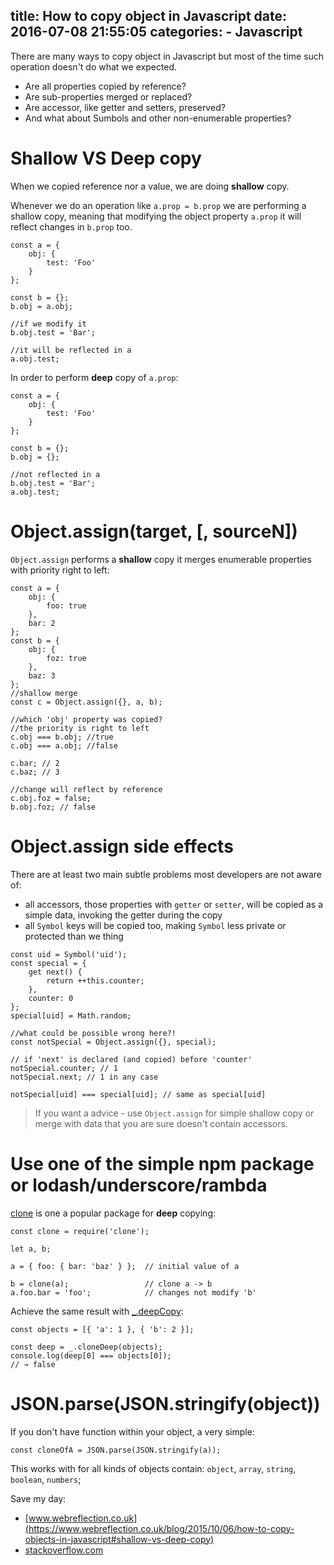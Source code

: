 title: How to copy object in Javascript
date: 2016-07-08 21:55:05
categories:
    - Javascript
---

There are many ways to copy object in Javascript but most of the time such operation doesn't do what we expected.

* Are all properties copied by reference? 
* Are sub-properties merged or replaced? 
* Are accessor, like getter and setters, preserved? 
* And what about Sumbols and other non-enumerable properties?

<!--more-->

# Shallow VS Deep copy

When we copied reference nor a value, we are doing **shallow** copy.
 
Whenever we do an operation like `a.prop = b.prop` we are performing a shallow copy, meaning that modifying the object property `a.prop` it will reflect changes in `b.prop` too.
 
```
const a = { 
    obj: {
        test: 'Foo'
    }
};

const b = {};
b.obj = a.obj;

//if we modify it
b.obj.test = 'Bar';

//it will be reflected in a 
a.obj.test;
```

In order to perform **deep** copy of `a.prop`:

```
const a = { 
    obj: {
        test: 'Foo'
    }
};

const b = {};
b.obj = {};

//not reflected in a
b.obj.test = 'Bar';
a.obj.test;
```

# Object.assign(target, [, sourceN])

`Object.assign` performs a **shallow** copy it merges enumerable properties with priority right to left:

```
const a = {
    obj: {
        foo: true
    },
    bar: 2
};
const b = {
    obj: {
        foz: true
    },
    baz: 3
};
//shallow merge
const c = Object.assign({}, a, b);

//which 'obj' property was copied?
//the priority is right to left
c.obj === b.obj; //true
c.obj === a.obj; //false

c.bar; // 2
c.baz; // 3

//change will reflect by reference
c.obj.foz = false;
b.obj.foz; // false
```

# Object.assign side effects

There are at least two main subtle problems most developers are not aware of:

* all accessors, those properties with `getter` or `setter`, will be copied as a simple data, invoking the getter 
during the copy
* all `Symbol` keys will be copied too, making `Symbol` less private or protected than we thing

```
const uid = Symbol('uid');
const special = {
    get next() {
        return ++this.counter;
    },
    counter: 0
};
special[uid] = Math.random;

//what could be possible wrong here?!
const notSpecial = Object.assign({}, special);

// if 'next' is declared (and copied) before 'counter'
notSpecial.counter; // 1
notSpecial.next; // 1 in any case

notSpecial[uid] === special[uid]; // same as special[uid]
```

> If you want a advice -  use `Object.assign` for simple shallow copy or merge with data that you are sure 
doesn't contain accessors.

# Use one of the simple npm package or lodash/underscore/rambda

[clone](https://www.npmjs.com/package/clone) is one a popular package for **deep** copying:

```
const clone = require('clone');
 
let a, b;
 
a = { foo: { bar: 'baz' } };  // initial value of a 
 
b = clone(a);                 // clone a -> b 
a.foo.bar = 'foo';            // changes not modify 'b'
```

Achieve the same result with [_.deepCopy](https://lodash.com/docs#cloneDeep):

```
const objects = [{ 'a': 1 }, { 'b': 2 }];

const deep = _.cloneDeep(objects);
console.log(deep[0] === objects[0]);
// → false
```

# JSON.parse(JSON.stringify(object))

If you don't have function within your object, a very simple:

```
const cloneOfA = JSON.parse(JSON.stringify(a));
```

This works with for all kinds of objects contain: `object`, `array`, `string`, `boolean`, `numbers`;

Save my day:

* [www.webreflection.co.uk](https://www.webreflection.co.uk/blog/2015/10/06/how-to-copy-objects-in-javascript#shallow-vs-deep-copy)
* [stackoverflow.com](http://stackoverflow.com/questions/122102/what-is-the-most-efficient-way-to-clone-an-object)